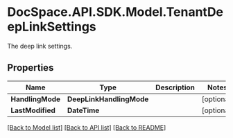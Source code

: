 # DocSpace.API.SDK.Model.TenantDeepLinkSettings
The deep link settings.

## Properties

Name | Type | Description | Notes
------------ | ------------- | ------------- | -------------
**HandlingMode** | **DeepLinkHandlingMode** |  | [optional] 
**LastModified** | **DateTime** |  | [optional] 

[[Back to Model list]](../README.md#documentation-for-models) [[Back to API list]](../README.md#documentation-for-api-endpoints) [[Back to README]](../README.md)

